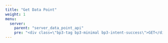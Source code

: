 ```yaml
---
title: "Get Data Point"
weight: 1
menu:
  server:
    parent: "server_data_point_api"
    pre: "<div class=\"bp3-tag bp3-minimal bp3-intent-success\">GET</div>"
---
```


